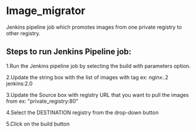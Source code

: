 # Image_migrator
Jenkins pipeline job which promotes images from one private registry to other registry.

## Steps to run Jenkins Pipeline job:

1.Run the Jenkins pipeline job by selecting the build with parameters option.

2.Update the string box with the list of images with tag ex:
nginx:.2
jenkins:2.0

3.Update the Source box with registry URL that you want to pull the images from ex: "private_registry:80"

4.Select the  DESTINATION registry from the drop-down button

5.Click on the build button
